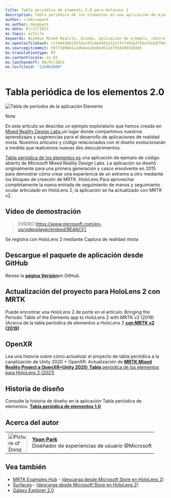 ```yaml
---
title: Tabla periódica de elements 2.0 para HoloLens 2
description: Tabla periódica de los elementos es una aplicación de ejemplo actualizada para HoloLens 2 entrada de seguimiento de manos y seguimiento ocular totalmente articulada.
author: cre8ivepark
ms.author: dongpark
ms.date: 07/27/2021
ms.topic: article
keywords: Windows Mixed Reality, diseño, aplicación de ejemplo, controles, MRTK, Mixed Reality Toolkit, Unity, aplicaciones de ejemplo, aplicaciones de ejemplo, código abierto, Microsoft Store, HoloLens, casco de realidad mixta, casco de realidad mixta de Windows, casco de realidad virtual, OpenXR, Open XR, Unity
ms.openlocfilehash: ccfd443bb103f6ac051de84d3a321f3ffd5be2f5bafdc6479e9f67a03771d386
ms.sourcegitcommit: 5977109661a1db4ee2be8ed532479342093303d5
ms.translationtype: MT
ms.contentlocale: es-ES
ms.lasthandoff: 08/07/2021
ms.locfileid: "116862600"
---
```

# <a name="periodic-table-of-the-elements-20"></a>Tabla periódica de los elementos 2.0
![Tabla de períodos de la aplicación Elements](../images/MRDL_PeriodicTable.jpg)

>[!NOTE]
>En este artículo se describe un ejemplo exploratorio que hemos creado en [Mixed Reality Design Labs,](https://github.com/Microsoft/MRDesignLabs_Unity)un lugar donde compartimos nuestros aprendizajes y sugerencias para el desarrollo de aplicaciones de realidad mixta. Nuestros artículos y código relacionados con el diseño evolucionarán a medida que realicemos nuevas des descubrimientos.

[Tabla periódica de los elementos es](https://github.com/Microsoft/MRDesignLabs_Unity_PeriodicTable) una aplicación de ejemplo de código abierto de Microsoft Mixed Reality Design Labs. La aplicación se diseñó originalmente para una primera generación y casco envolvente en 2015 para demostrar cómo crear una experiencia de un extremo a otro mediante los bloques de creación de MRTK. HoloLens Para aprovechar completamente la nueva entrada de seguimiento de manos y seguimiento ocular articulado en HoloLens 2, la aplicación se ha actualizado con MRTK v2. 

## <a name="demo-video"></a>Vídeo de demostración 
> [!VIDEO https://www.microsoft.com/en-us/videoplayer/embed/RE4IkCF]

Se registra con HoloLens 2 mediante Captura de realidad mixta

## <a name="download-the-app-package-from-github"></a>Descargue el paquete de aplicación desde GitHub
Revise la <a href="https://github.com/microsoft/MRDL_Unity_PeriodicTable/releases" target="_blank">**página Versión**</a>en GitHub.

## <a name="upgrading-the-project-for-hololens-2-with-mrtk"></a>Actualización del proyecto para HoloLens 2 con MRTK
Puede encontrar una HoloLens 2 de porte en el artículo: Bringing the Periodic Table of the Elements app to HoloLens 2 with MRTK v2 (2019) (Acerca de la tabla periódica de elementos a HoloLens 2 <a href="https://dongyoonpark.medium.com/bringing-the-periodic-table-of-the-elements-app-to-hololens-2-with-mrtk-v2-a6e3d8362158" target="_blank"> **con MRTK v2 (2019)**</a>

## <a name="openxr"></a>OpenXR 
Lea una historia sobre cómo actualizar el proyecto de tabla periódica a la canalización de Unity 2020 + OpenXR: Actualización de <a href="https://dongyoonpark.medium.com/updating-mrtk-mixed-reality-project-to-openxr-unity-2020-periodic-table-of-the-elements-4cf55b0479a4" target="_blank"> **MRTK Mixed Reality Project a OpenXR+Unity 2020: Tabla** periódica de los elementos para HoloLens 2 (2021)</a>

## <a name="design-story"></a>Historia de diseño 
Consulte la historia de diseño en la aplicación Tabla periódica de elementos: [ **Tabla periódica de elementos 1.0**](periodic-table-of-the-elements.md)

## <a name="about-the-author"></a>Acerca del autor

<table style="border-collapse:collapse" padding-left="0px">
<tr>
<td style="border-style: none" width="60px"><img alt="Picture of Dong Yoon Park" width="60" height="60" src="images/dongyoonpark.jpg"></td>
<td style="border-style: none"><a href="http://dongyoonpark.com" target="_blank"><b>Yoon Park</b></a><br>Diseñador de experiencias de usuario @Microsoft</td>
</tr>
</table>

## <a name="see-also"></a>Vea también

* [MRTK Examples Hub](/windows/mixed-reality/mrtk-unity/features/example-scenes/example-hub) - [(descarga desde Microsoft Store en HoloLens 2)](https://www.microsoft.com/en-us/p/mrtk-examples-hub/9mv8c39l2sj4)
* [Surfaces](sampleapp-surfaces.md) - [(descarga desde Microsoft Store en HoloLens 2)](https://www.microsoft.com/en-us/p/surfaces/9nvkpv3sk3x0)
* [Galaxy Explorer 2.0](galaxy-explorer-update.md)